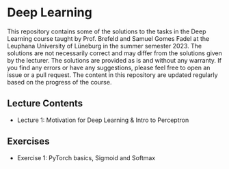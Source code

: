 # Deep Learning
This repository contains some of the solutions to the tasks in the Deep Learning course taught by Prof. Brefeld and
Samuel Gomes Fadel at the Leuphana University of Lüneburg in the summer semester 2023. The solutions are not necessarily
correct and may differ from the solutions given by the lecturer. The solutions are provided as is and without any 
warranty. If you find any errors or have any suggestions, please feel free to open an issue or a pull request. The
content in this repository are updated regularly based on the progress of the course.

## Lecture Contents
- Lecture 1: Motivation for Deep Learning & Intro to Perceptron

## Exercises
- Exercise 1: PyTorch basics, Sigmoid and Softmax